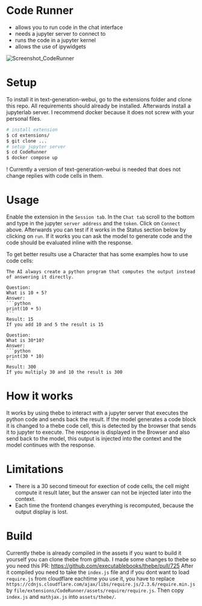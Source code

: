 # Code Runner

- allows you to run code in the chat interface
- needs a jupyter server to connect to
- runs the code in a jupyter kernel
- allows the use of ipywidgets


![Screenshot_CodeRunner](https://github.com/xr4dsh/CodeRunner/assets/146959987/a79be0d9-30d3-4886-b281-48c8f4805a8b)

# Setup
To install it in text-generation-webui, go to the extensions folder and clone this repo.
All requirements should already be installed.
Afterwards install a jupyterlab server. I recommend docker because it does not screw with your personal files.

```bash
# install extension
$ cd extensions/
$ git clone ...
# setup jupyter server
$ cd CodeRunner
$ docker compose up
```

! Currently a version of text-generation-webui is needed that does not change replies with code cells in them.

# Usage
Enable the extension in the `Session tab`.
In the `Chat tab` scroll to the bottom and type in the jupyter `server address` and the `token`.
Click on `Connect` above.
Afterwards you can test if it works in the Status section below by clicking on `run`.
If it works you can ask the model to generate code and the code should be evaluated inline with the response.

To get better results use a Character that has some examples how to use code cells:
~~~
The AI always create a python program that computes the output instead of answering it directly.

Question:
What is 10 + 5?
Answer:
```python
print(10 + 5)
```
Result: 15
If you add 10 and 5 the result is 15

Question:
What is 30*10?
Answer:
```python
print(30 * 10)
```
Result: 300
If you multiply 30 and 10 the result is 300
~~~

# How it works
It works by using thebe to interact with a jupyter server that executes the python code and sends back the result.
If the model generates a code block it is changed to a thebe code cell, this is detected by the browser that sends it to jupyter to execute. The response is displayed in the Browser and also send back to the model, this output is injected into the context and the model continues with the response.

# Limitations
- There is a 30 second timeout for exection of code cells, the cell might compute it result later, but the answer can not be injected later into the context.
- Each time the frontend changes everything is recomputed, because the output display is lost.

# Build
Currently thebe is already compiled in the assets if you want to build it yourself you can clone thebe from github.
I made some changes to thebe so you need this PR: https://github.com/executablebooks/thebe/pull/725
After it compiled you need to take the `index.js` file and if you dont want to load `require.js` from cloudflare eachtime you use it, you have to replace `https://cdnjs.cloudflare.com/ajax/libs/require.js/2.3.6/require.min.js` by `file/extensions/CodeRunner/assets/require/require.js`. Then copy `index.js` and `mathjax.js` into `assets/thebe/`.
